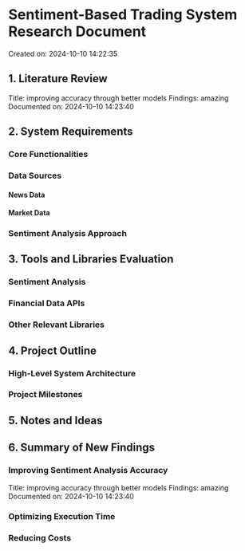 # Sentiment-Based Trading System Research Document

Created on: 2024-10-10 14:22:35

## 1. Literature Review

Title: improving accuracy through better models
Findings: amazing
Documented on: 2024-10-10 14:23:40



## 2. System Requirements

### Core Functionalities

### Data Sources

#### News Data

#### Market Data

### Sentiment Analysis Approach

## 3. Tools and Libraries Evaluation

### Sentiment Analysis

### Financial Data APIs

### Other Relevant Libraries

## 4. Project Outline

### High-Level System Architecture

### Project Milestones

## 5. Notes and Ideas

## 6. Summary of New Findings

### Improving Sentiment Analysis Accuracy

Title: improving accuracy through better models
Findings: amazing
Documented on: 2024-10-10 14:23:40



### Optimizing Execution Time

### Reducing Costs